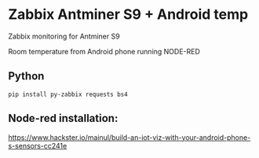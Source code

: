 # Zabbix Antminer S9 + Android temp
Zabbix monitoring for Antminer S9  

Room temperature from Android phone running NODE-RED

## Python
```
pip install py-zabbix requests bs4
```

## Node-red installation:
https://www.hackster.io/mainul/build-an-iot-viz-with-your-android-phone-s-sensors-cc241e

